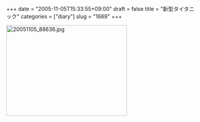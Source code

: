 +++
date = "2005-11-05T15:33:55+09:00"
draft = false
title = "新型タイタニック"
categories = ["diary"]
slug = "1669"
+++

<img src="http://ieiriblog.img.jugem.cc/20051105_88636.jpg" class="pict" width="320" height="240" alt="20051105_88636.jpg" />
